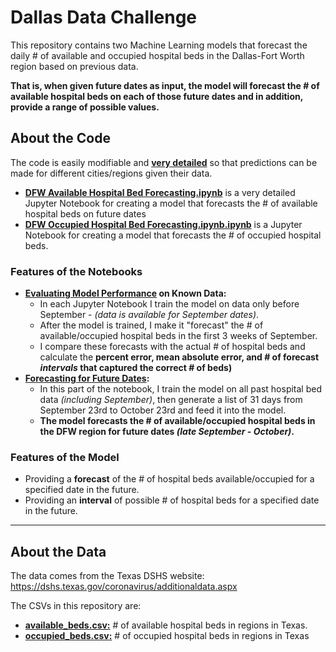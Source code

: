# Dallas Data Challenge
This repository contains two Machine Learning models that forecast the daily # of available and occupied hospital beds in the Dallas-Fort Worth region based on previous data.

**That is, when given future dates as input, the model will forecast the # of available hospital beds on each of those future dates and in addition, provide a range of possible values.**


## About the Code
The code is easily modifiable and [**very detailed**](https://github.com/IJ-Apps/Dallas-Data-Challenge/blob/master/DFW%20Available%20Hospital%20Bed%20Forecasting.ipynb) so that predictions can be made for different cities/regions given their data.

- [**DFW Available Hospital Bed Forecasting.ipynb**](https://github.com/IJ-Apps/Dallas-Data-Challenge/blob/master/DFW%20Available%20Hospital%20Bed%20Forecasting.ipynb) is a very detailed Jupyter Notebook for creating a model that forecasts the # of available hospital beds on future dates
- [**DFW Occupied Hospital Bed Forecasting.ipynb.ipynb**](https://github.com/IJ-Apps/Dallas-Data-Challenge/blob/master/DFW%20Occupied%20Hospital%20Bed%20Forecasting.ipynb) is a Jupyter Notebook for creating a model that forecasts the # of occupied hospital beds.

### Features of the Notebooks
- **[Evaluating Model Performance](https://render.githubusercontent.com/view/ipynb?commit=5a1502127ee991f1567bfaeddd2ff1a96ff5a743&enc_url=68747470733a2f2f7261772e67697468756275736572636f6e74656e742e636f6d2f494a2d417070732f44616c6c61732d446174612d4368616c6c656e67652f356131353032313237656539393166313536376266616564646432666631613936666635613734332f444657253230417661696c61626c65253230486f73706974616c253230426564253230466f726563617374696e672e6970796e623f746f6b656e3d414d4e5a5732593649344d495145374353463647414a4b374e564e5941&nwo=IJ-Apps%2FDallas-Data-Challenge&path=DFW+Available+Hospital+Bed+Forecasting.ipynb&repository_id=298444278&repository_type=Repository#Part-1) on Known Data:** 
  - In each Jupyter Notebook I train the model on data only before September - *(data is available for September dates)*. 
  - After the model is trained, I make it "forecast" the \# of available/occupied hospital beds in the first 3 weeks of September.
  - I compare these forecasts with the actual \# of hospital beds and calculate the **percent error, mean absolute error, and \# of forecast *intervals* that captured the correct \# of beds)**
- **[Forecasting for Future Dates](https://render.githubusercontent.com/view/ipynb?commit=5a1502127ee991f1567bfaeddd2ff1a96ff5a743&enc_url=68747470733a2f2f7261772e67697468756275736572636f6e74656e742e636f6d2f494a2d417070732f44616c6c61732d446174612d4368616c6c656e67652f356131353032313237656539393166313536376266616564646432666631613936666635613734332f444657253230417661696c61626c65253230486f73706974616c253230426564253230466f726563617374696e672e6970796e623f746f6b656e3d414d4e5a5732593649344d495145374353463647414a4b374e564e5941&nwo=IJ-Apps%2FDallas-Data-Challenge&path=DFW+Available+Hospital+Bed+Forecasting.ipynb&repository_id=298444278&repository_type=Repository#Part-2---The-Future):** 
  - In this part of the notebook, I train the model on all past hospital bed data *(including September)*, then generate a list of 31 days from September 23rd to October 23rd and feed it into the model.
  - **The model forecasts the # of available/occupied hospital beds in the DFW region for future dates *(late September - October)*.**

### Features of the Model
- Providing a **forecast** of the \# of hospital beds available/occupied for a specified date in the future.
- Providing an **interval** of possible \# of hospital beds for a specified date in the future.
-----

## About the Data
The data comes from the Texas DSHS website: https://dshs.texas.gov/coronavirus/additionaldata.aspx

The CSVs in this repository are:
- [**available_beds.csv:**](https://github.com/IJ-Apps/Dallas-Data-Challenge/blob/master/available_beds.csv) \# of available hospital beds in regions in Texas.
- [**occupied_beds.csv:**](https://github.com/IJ-Apps/Dallas-Data-Challenge/blob/master/occupied_beds.csv) \# of occupied hospital beds in regions in Texas


